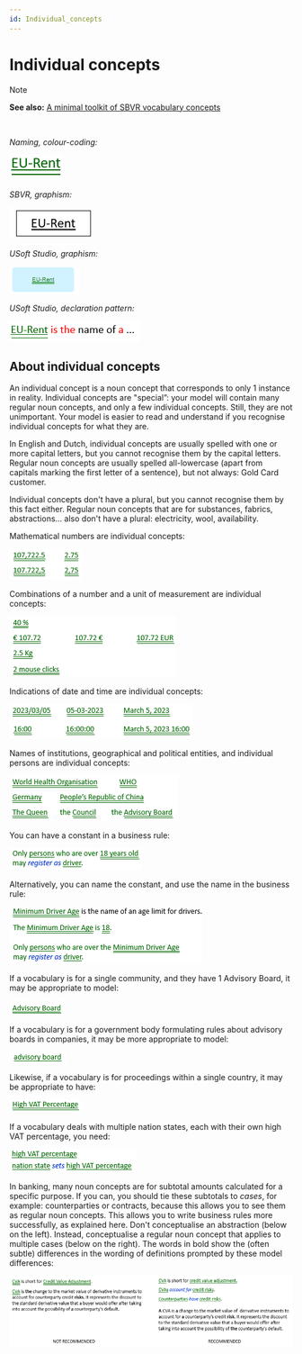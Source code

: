 ```yaml
---
id: Individual_concepts
---
```


# Individual concepts

> [!NOTE]
> **See also:** [A minimal toolkit of SBVR vocabulary concepts](/docs/Business_rules/Vocabulary_concepts/A_minimal_toolkit_of_SBVR_vocabulary_concepts.md)

 

*Naming, colour-coding:*

![](./assets/3423c593-8c7a-4488-8f9c-14ecd185a2af.png)

*SBVR, graphism:*

![](./assets/c272f5e7-0c89-46d2-9499-fce2081ff403.png)

*USoft Studio, graphism:*

![](./assets/f672d197-2b84-478a-a132-e1ff62e95ac9.png)

*USoft Studio, declaration pattern:*

![](./assets/3b679cd9-0476-4e26-89ad-4191cb63c2fc.png)

## About individual concepts

An individual concept is a noun concept that corresponds to only 1 instance in reality. Individual concepts are "special”: your model will contain many regular noun concepts, and only a few individual concepts. Still, they are not unimportant. Your model is easier to read and understand if you recognise individual concepts for what they are.

In English and Dutch, individual concepts are usually spelled with one or more capital letters, but you cannot recognise them by the capital letters. Regular noun concepts are usually spelled all-lowercase (apart from capitals marking the first letter of a sentence), but not always: Gold Card customer.

Individual concepts don't have a plural, but you cannot recognise them by this fact either. Regular noun concepts that are for substances, fabrics, abstractions… also don't have a plural: electricity, wool, availability.

Mathematical numbers are individual concepts:

![](./assets/abb9635e-6643-452b-99a6-1282c02b1d20.png)

Combinations of a number and a unit of measurement are individual concepts:

![](./assets/d15dcba0-e942-4cee-9de7-79300c719f66.png)

Indications of date and time are individual concepts:

![](./assets/2ad2d2c1-ee66-4453-aac8-16a2fce7b294.png)

Names of institutions, geographical and political entities, and individual persons are individual concepts:

![](./assets/66d30173-7e08-49c5-99eb-208aa705cee1.png)

You can have a constant in a business rule:

![](./assets/82d57cd9-6a02-411b-ba1c-884365f3738e.png)

Alternatively, you can name the constant, and use the name in the business rule:

![](./assets/51c1aa27-969e-418d-a26c-b2c10fb34359.png)

If a vocabulary is for a single community, and they have 1 Advisory Board, it may be appropriate to model:

![](./assets/469779fd-381c-48b3-9b58-02ec8f882648.png)

If a vocabulary is for a government body formulating rules about advisory boards in companies, it may be more appropriate to model:

![](./assets/8ce1f5c3-4b01-465a-9662-05c9fdea50ba.png)

Likewise, if a vocabulary is for proceedings within a single country, it may be appropriate to have:

![](./assets/24190a38-edd4-4cc1-a980-45b4332ef8f4.png)

If a vocabulary deals with multiple nation states, each with their own high VAT percentage, you need:

![](./assets/85317526-04d7-4d03-81e7-95f2ddb10904.png)

In banking, many noun concepts are for subtotal amounts calculated for a specific purpose. If you can, you should tie these subtotals to *cases*, for example: counterparties or contracts, because this allows you to see them as regular noun concepts. This allows you to write business rules more successfully, as explained here. Don't conceptualise an abstraction (below on the left). Instead, conceptualise a regular noun concept that applies to multiple cases (below on the right). The words in bold show the (often subtle) differences in the wording of definitions prompted by these model differences:

![](./assets/f82177b5-ba6c-4052-a4bb-5184cb7967bd.png)

 